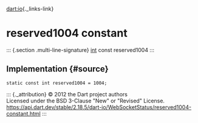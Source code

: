 [dart:io](../../dart-io/dart-io-library){._links-link}

reserved1004 constant
=====================

::: {.section .multi-line-signature}
[int](../../dart-core/int-class) const reserved1004
:::

Implementation {#source}
--------------

``` {.language-dart data-language="dart"}
static const int reserved1004 = 1004;
```

::: {._attribution}
© 2012 the Dart project authors\
Licensed under the BSD 3-Clause \"New\" or \"Revised\" License.\
<https://api.dart.dev/stable/2.18.5/dart-io/WebSocketStatus/reserved1004-constant.html>
:::
